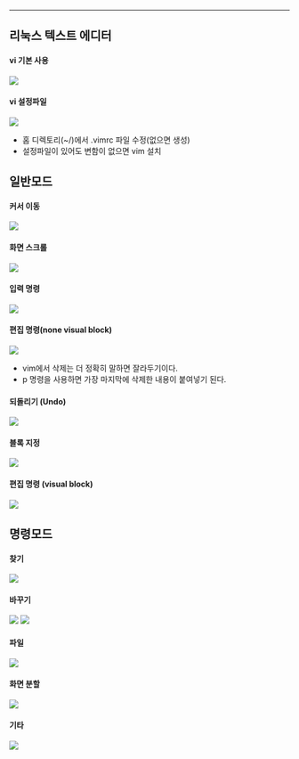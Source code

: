 
---
## 리눅스 텍스트 에디터
#### vi 기본 사용
![](../../../../image/Pasted%20image%2020241227114630.png)
#### vi 설정파일
![](../../../../image/Pasted%20image%2020250103132051.png)
- 홈 디렉토리(~/)에서 .vimrc 파일 수정(없으면 생성) 
- 설정파일이 있어도 변함이 없으면 vim 설치
## 일반모드
#### 커서 이동
![](../../../../image/Pasted%20image%2020250103132315.png)
#### 화면 스크롤
![](../../../../image/Pasted%20image%2020250103132339.png)
#### 입력 명령
![](../../../../image/Pasted%20image%2020241227120913.png)
#### 편집 명령(none visual block)
![](../../../../image/Pasted%20image%2020241227121345.png)
- vim에서 삭제는 더 정확히 말하면 잘라두기이다.
- p 명령을 사용하면 가장 마지막에 삭제한 내용이 붙여넣기 된다.
#### 되돌리기 (Undo)
![](../../../../image/Pasted%20image%2020250103132435.png)
#### 블록 지정
![](../../../../image/Pasted%20image%2020250103132451.png)
#### 편집 명령 (visual block)
![](../../../../image/Pasted%20image%2020250103132520.png)
## 명령모드
#### 찾기
![](../../../../image/Pasted%20image%2020250103132604.png)
#### 바꾸기
![](../../../../image/Pasted%20image%2020250103132620.png)
![](../../../../image/Pasted%20image%2020250103132631.png)
#### 파일
![](../../../../image/Pasted%20image%2020250103132649.png)
#### 화면 분할
![](../../../../image/Pasted%20image%2020250103132705.png)
#### 기타
![](../../../../image/Pasted%20image%2020250103132725.png)